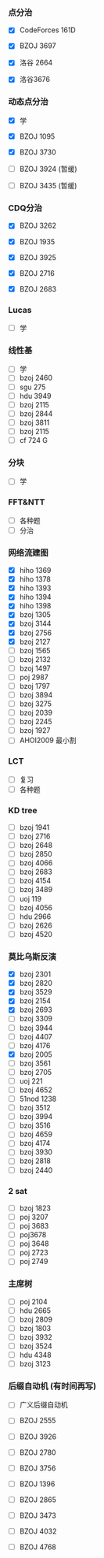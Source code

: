 ### 点分治

- [x] CodeForces 161D


- [x] BZOJ 3697
- [x] 洛谷 2664
- [x] 洛谷3676

### 动态点分治

- [x] 学

- [x] BZOJ 1095

- [x] BZOJ 3730

- [ ] BZOJ 3924 (暂缓)

- [ ] BZOJ 3435  (暂缓)

### CDQ分治

- [x] BZOJ 3262
- [x] BZOJ 1935
- [x] BZOJ 3925
- [x] BZOJ 2716
- [x] BZOJ 2683


### Lucas

- [ ] 学

### 线性基

- [ ] 学
- [ ] bzoj 2460
- [ ] sgu 275
- [ ] hdu 3949
- [ ] bzoj 2115
- [ ] bzoj 2844
- [ ] bzoj 3811
- [ ] bzoj 2115
- [ ] cf 724 G

### 分块

- [ ] 学

### FFT&NTT

- [ ] 各种题
- [ ] 分治

### 网络流建图  

- [x] hiho 1369
- [x] hiho 1378
- [x] hiho 1393
- [x] hiho 1394
- [x] hiho 1398
- [x] bzoj 1305
- [x] bzoj 3144
- [x] bzoj 2756
- [x] bzoj 2127
- [ ] bzoj 1565
- [ ] bzoj 2132
- [ ] bzoj 1497
- [ ] poj 2987
- [ ] bzoj 1797
- [ ] bzoj 3894
- [ ] bzoj 3275
- [ ] bzoj 2039
- [ ] bzoj 2245
- [ ] bzoj 1927
- [ ] AHOI2009 最小割

### LCT

- [ ] 复习
- [ ] 各种题

### KD tree

- [ ] bzoj 1941
- [ ] bzoj 2716
- [ ] bzoj 2648
- [ ] bzoj 2850
- [ ] bzoj 4066
- [ ] bzoj 2683
- [ ] bzoj 4154
- [ ] bzoj 3489
- [ ] uoj 119
- [ ] bzoj 4056
- [ ] hdu 2966
- [ ] bzoj 2626
- [ ] bzoj 4520​

### 莫比乌斯反演

- [x] bzoj 2301
- [x] bzoj 2820
- [x] bzoj 3529
- [x] bzoj 2154
- [x] bzoj 2693
- [ ] bzoj 3309
- [ ] bzoj 3944
- [ ] bzoj 4407
- [ ] bzoj 4176
- [x] bzoj 2005
- [ ] bzoj 3561
- [ ] bzoj 2705
- [ ] uoj 221
- [ ] bzoj 4652
- [ ] 51nod 1238
- [ ] bzoj 3512
- [ ] bzoj 3994
- [ ] bzoj 3516
- [ ] bzoj 4659
- [ ] bzoj 4174
- [ ] bzoj 3930
- [ ] bzoj 2818
- [ ] bzoj 2440

### 2 sat

- [ ] bzoj 1823
- [ ] poj 3207
- [ ] poj 3683
- [ ] poj3678
- [ ] poj 3648
- [ ] poj 2723
- [ ] poj 2749

### 主席树

- [ ] poj 2104
- [ ] hdu 2665
- [ ] bzoj 2809
- [ ] bzoj 1803
- [ ] bzoj 3932
- [ ] bzoj 3524
- [ ] hdu 4348
- [ ] bzoj 3123

### 后缀自动机 (有时间再写)

- [ ] 广义后缀自动机
- [ ] BZOJ 2555
- [ ] BZOJ 3926
- [ ] BZOJ 2780
- [ ] BZOJ 3756
- [ ] BZOJ 1396
- [ ] BZOJ 2865
- [ ] BZOJ 3473
- [ ] BZOJ 4032
- [ ] BZOJ 4768


